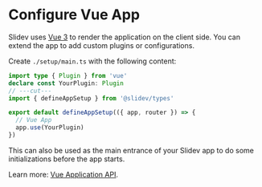 # Configure Vue App

<Environment type="client" />

Slidev uses [Vue 3](https://v3.vuejs.org/) to render the application on the client side. You can extend the app to add custom plugins or configurations.

Create `./setup/main.ts` with the following content:

<!-- eslint-disable import/first -->

```ts twoslash [setup/main.ts]
import type { Plugin } from 'vue'
declare const YourPlugin: Plugin
// ---cut---
import { defineAppSetup } from '@slidev/types'

export default defineAppSetup(({ app, router }) => {
  // Vue App
  app.use(YourPlugin)
})
```

This can also be used as the main entrance of your Slidev app to do some initializations before the app starts.

Learn more: [Vue Application API](https://v3.vuejs.org/api/application-api.html#component).
